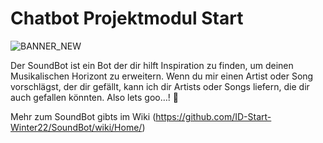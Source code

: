 # Chatbot Projektmodul Start

![BANNER_NEW](https://user-images.githubusercontent.com/115628643/205302085-49ff6c23-cbee-4f25-b8be-52c9aac55179.png)

Der SoundBot ist ein Bot der dir hilft Inspiration zu finden, um deinen Musikalischen Horizont zu erweitern. 
Wenn du mir einen Artist oder Song vorschlägst, der dir gefällt, kann ich dir Artists oder Songs liefern, die dir auch gefallen könnten. 
Also lets goo…! 🤘

Mehr zum SoundBot gibts im Wiki (https://github.com/ID-Start-Winter22/SoundBot/wiki/Home/)


